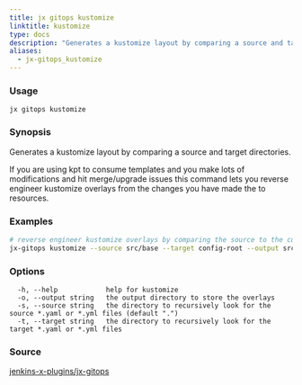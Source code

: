 ```yaml
---
title: jx gitops kustomize
linktitle: kustomize
type: docs
description: "Generates a kustomize layout by comparing a source and target directories"
aliases:
  - jx-gitops_kustomize
---
```


### Usage

```
jx gitops kustomize
```

### Synopsis

Generates a kustomize layout by comparing a source and target directories.
  
If you are using kpt to consume templates and you make lots of modifications and hit merge/upgrade issues this command lets you reverse engineer kustomize overlays from the changes you have made the to resources.

### Examples

  ```bash
  # reverse engineer kustomize overlays by comparing the source to the current target
  jx-gitops kustomize --source src/base --target config-root --output src/overlays/default

  ```
### Options

```
  -h, --help            help for kustomize
  -o, --output string   the output directory to store the overlays
  -s, --source string   the directory to recursively look for the source *.yaml or *.yml files (default ".")
  -t, --target string   the directory to recursively look for the target *.yaml or *.yml files
```



### Source

[jenkins-x-plugins/jx-gitops](https://github.com/jenkins-x-plugins/jx-gitops)
